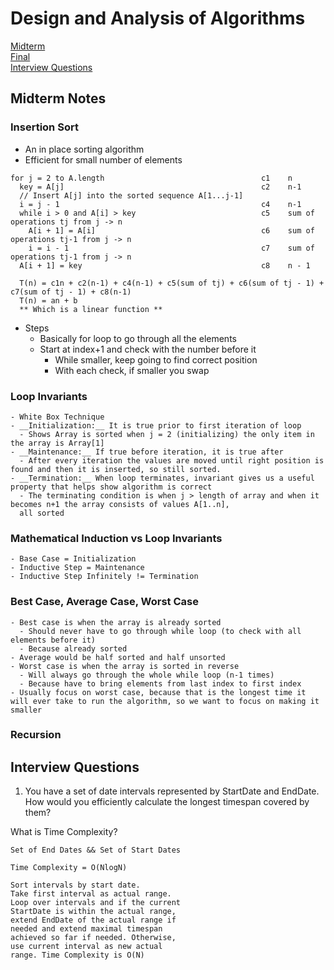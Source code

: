 # Design and Analysis of Algorithms
[Midterm](#midterm)
<br>
[Final](#final)
<br>
[Interview Questions](#intQ)
<br>

<a name="midterm"></a>
## Midterm Notes

### Insertion Sort
- An in place sorting algorithm
- Efficient for small number of elements

```
for j = 2 to A.length                                   c1    n
  key = A[j]                                            c2    n-1
  // Insert A[j] into the sorted sequence A[1...j-1]    
  i = j - 1                                             c4    n-1
  while i > 0 and A[i] > key                            c5    sum of operations tj from j -> n
    A[i + 1] = A[i]                                     c6    sum of operations tj-1 from j -> n
    i = i - 1                                           c7    sum of operations tj-1 from j -> n
  A[i + 1] = key                                        c8    n - 1

  T(n) = c1n + c2(n-1) + c4(n-1) + c5(sum of tj) + c6(sum of tj - 1) + c7(sum of tj - 1) + c8(n-1)
  T(n) = an + b
  ** Which is a linear function **

```
- Steps
  - Basically for loop to go through all the elements
  - Start at index+1 and check with the number before it
    - While smaller, keep going to find correct position
    - With each check, if smaller you swap


### Loop Invariants
    - White Box Technique
    - __Initialization:__ It is true prior to first iteration of loop
      - Shows Array is sorted when j = 2 (initializing) the only item in the array is Array[1]
    - __Maintenance:__ If true before iteration, it is true after
      - After every iteration the values are moved until right position is found and then it is inserted, so still sorted.
    - __Termination:__ When loop terminates, invariant gives us a useful property that helps show algorithm is correct
      - The terminating condition is when j > length of array and when it becomes n+1 the array consists of values A[1..n],
      all sorted

### Mathematical Induction vs Loop Invariants
    - Base Case = Initialization
    - Inductive Step = Maintenance
    - Inductive Step Infinitely != Termination

### Best Case, Average Case, Worst Case
    - Best case is when the array is already sorted
      - Should never have to go through while loop (to check with all elements before it)
      - Because already sorted
    - Average would be half sorted and half unsorted
    - Worst case is when the array is sorted in reverse
      - Will always go through the whole while loop (n-1 times)
      - Because have to bring elements from last index to first index
    - Usually focus on worst case, because that is the longest time it will ever take to run the algorithm, so we want to focus on making it smaller

### Recursion

<a name="intQ"></a>
## Interview Questions
1. You have a set of date intervals represented by StartDate and EndDate. How would you efficiently calculate the longest timespan covered by them?

What is Time Complexity?

```
Set of End Dates && Set of Start Dates

Time Complexity = O(NlogN)

Sort intervals by start date.
Take first interval as actual range.
Loop over intervals and if the current
StartDate is within the actual range,
extend EndDate of the actual range if
needed and extend maximal timespan
achieved so far if needed. Otherwise,
use current interval as new actual
range. Time Complexity is O(N)

```
